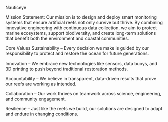 Nauticeye


Mission Statement:
Our mission is to design and deploy smart monitoring systems that ensure artificial reefs not only survive but thrive. By combining innovative engineering with continuous data collection, we aim to protect marine ecosystems, support biodiversity, and create long-term solutions that benefit both the environment and coastal communities.


Core Values
Sustainability – Every decision we make is guided by our responsibility to protect and restore the ocean for future generations.

Innovation – We embrace new technologies like sensors, data buoys, and 3D printing to push beyond traditional restoration methods.

Accountability – We believe in transparent, data-driven results that prove our reefs are working as intended.

Collaboration – Our work thrives on teamwork across science, engineering, and community engagement.

Resilience – Just like the reefs we build, our solutions are designed to adapt and endure in changing conditions.